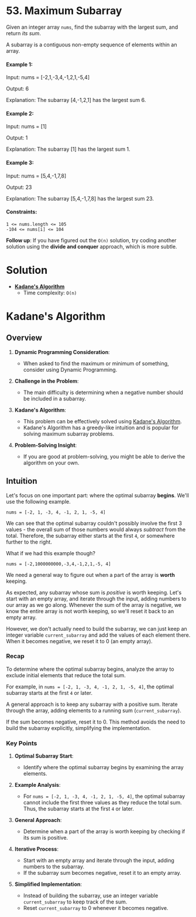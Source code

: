 # 53. Maximum Subarray

Given an integer array `nums`, find the subarray with the largest sum, and return *its sum*.

A subarray is a contiguous non-empty sequence of elements within an array.

#### Example 1:

Input: nums = [-2,1,-3,4,-1,2,1,-5,4]

Output: 6

Explanation: The subarray [4,-1,2,1] has the largest sum 6.

#### Example 2:

Input: nums = [1]

Output: 1

Explanation: The subarray [1] has the largest sum 1.

#### Example 3:

Input: nums = [5,4,-1,7,8]

Output: 23

Explanation: The subarray [5,4,-1,7,8] has the largest sum 23.

#### Constraints:

    1 <= nums.length <= 105
    -104 <= nums[i] <= 104

**Follow up**: If you have figured out the `O(n)` solution, try coding another solution using the **divide and conquer** approach, which is more subtle.

# Solution

- [**Kadane's Algorithm**](#kadanes-algorithm)
  - Time complexity: `O(n)`

# Kadane's Algorithm

## **Overview**

1. **Dynamic Programming Consideration**:
   - When asked to find the maximum or minimum of something, consider using Dynamic Programming.

2. **Challenge in the Problem**:
   - The main difficulty is determining when a negative number should be included in a subarray.

3. **Kadane's Algorithm**:
   - This problem can be effectively solved using [Kadane's Algorithm](https://en.wikipedia.org/wiki/Maximum_subarray_problem#Kadane's_algorithm).
   - Kadane's Algorithm has a greedy-like intuition and is popular for solving maximum subarray problems.

4. **Problem-Solving Insight**:
   - If you are good at problem-solving, you might be able to derive the algorithm on your own.

## **Intuition**

Let's focus on one important part: where the optimal subarray **begins**. We'll use the following example.

`nums = [-2, 1, -3, 4, -1, 2, 1, -5, 4]`

We can see that the optimal subarray couldn't possibly involve the first 3 values - the overall sum of those numbers would always *subtract* from the total. Therefore, the subarray either starts at the first `4`, or somewhere further to the
right.

What if we had this example though?

`nums = [-2,1000000000,-3,4,-1,2,1,-5, 4]`

We need a general way to figure out when a part of the array is **worth** keeping.

As expected, any subarray whose sum is *positive* is worth keeping. Let's start with an empty array, and iterate through the input, adding numbers to our array as we go along. Whenever the sum of the array is negative, we know the entire array is not worth keeping, so we'll reset it back to an empty array.

However, we don't actually need to build the subarray, we can just keep an integer variable `current_subarray` and add the values of each element there. When it becomes negative, we reset it to 0 (an empty array).

### Recap

To determine where the optimal subarray begins, analyze the array to exclude initial elements that reduce the total sum. 

For example, in `nums = [-2, 1, -3, 4, -1, 2, 1, -5, 4]`, the optimal subarray starts at the first `4` or later. 

A general approach is to keep any subarray with a positive sum. Iterate through the array, adding elements to a running sum (`current_subarray`).

If the sum becomes negative, reset it to 0. This method avoids the need to build the subarray explicitly, simplifying the implementation.

### Key Points

1. **Optimal Subarray Start**:
   - Identify where the optimal subarray begins by examining the array elements.

2. **Example Analysis**:
   - For `nums = [-2, 1, -3, 4, -1, 2, 1, -5, 4]`, the optimal subarray cannot include the first three values as they reduce the total sum. Thus, the subarray starts at the first `4` or later.

3. **General Approach**:
   - Determine when a part of the array is worth keeping by checking if its sum is positive.

4. **Iterative Process**:
   - Start with an empty array and iterate through the input, adding numbers to the subarray.
   - If the subarray sum becomes negative, reset it to an empty array.

5. **Simplified Implementation**:
   - Instead of building the subarray, use an integer variable `current_subarray` to keep track of the sum.
   - Reset `current_subarray` to 0 whenever it becomes negative.
